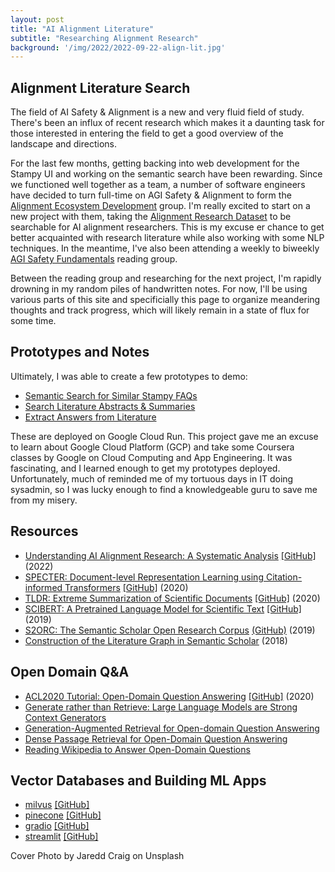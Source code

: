 ```yaml
---
layout: post
title: "AI Alignment Literature"
subtitle: "Researching Alignment Research"
background: '/img/2022/2022-09-22-align-lit.jpg'
---
```


## Alignment Literature Search

The field of AI Safety & Alignment is a new and very fluid field of study. There's been an influx of recent research which makes it a daunting task for those interested in entering the field to get a good overview of the landscape and directions.

For the last few months, getting backing into web development for the Stampy UI and working on the semantic search have been rewarding. Since we functioned well together as a team, a number of software engineers have decided to turn full-time on AGI Safety & Alignment to form the [Alignment Ecosystem Development](https://alignment.dev/) group. I'm really excited to start on a new project with them, taking the [Alignment Research Dataset](https://github.com/moirage/alignment-research-dataset) to be searchable for AI alignment researchers. This is my excuse er chance to get better acquainted with research literature while also working with some NLP techniques. In the meantime, I've also been attending a weekly to biweekly [AGI Safety Fundamentals](https://www.agisafetyfundamentals.com/ai-alignment-curriculum) reading group.

Between the reading group and researching for the next project, I'm rapidly drowning in my random piles of handwritten notes. For now, I'll be using various parts of this site and specificially this page to organize meandering thoughts and track progress, which will likely remain in a state of flux for some time.

## Prototypes and Notes

Ultimately, I was able to create a few prototypes to demo:

- [Semantic Search for Similar Stampy FAQs](http://nlp.stampy.ai)
- [Search Literature Abstracts & Summaries](https://nlp.stampy.ai/literature)
- [Extract Answers from Literature](https://nlp.stampy.ai/extract)

These are deployed on Google Cloud Run. This project gave me an excuse to learn about Google Cloud Platform (GCP) and take some Coursera classes by Google on Cloud Computing and App Engineering. It was fascinating, and I learned enough to get my prototypes deployed. Unfortunately, much of reminded me of my tortuous days in IT doing sysadmin, so I was lucky enough to find a knowledgeable guru to save me from my misery.

## Resources

- [Understanding AI Alignment Research: A Systematic Analysis](https://arxiv.org/abs/2206.02841) [[GitHub]](<https://github.com/moirage/alignment-research-dataset>) (2022)
- [SPECTER: Document-level Representation Learning using Citation-informed Transformers](https://arxiv.org/abs/2004.07180) [[GitHub]](<https://github.com/allenai/specter>) (2020)
- [TLDR: Extreme Summarization of Scientific Documents](https://arxiv.org/abs/2004.15011) [[GitHub]](<https://github.com/allenai/scitldr>) (2020)
- [SCIBERT: A Pretrained Language Model for Scientific Text](https://arxiv.org/abs/1903.10676v3) [[GitHub]](<https://github.com/allenai/scibert>) (2019)
- [S2ORC: The Semantic Scholar Open Research Corpus](https://arxiv.org/abs/1903.10676v3) [(GitHub)](https://github.com/allenai/s2orc) (2019)
- [Construction of the Literature Graph in Semantic Scholar](https://arxiv.org/abs/1805.02262) (2018)

## Open Domain Q&A

- [ACL2020 Tutorial: Open-Domain Question Answering](https://aclanthology.org/2020.acl-tutorials.8/) [[GitHub]](<https://github.com/danqi/acl2020-openqa-tutorial>) (2020)
- [Generate rather than Retrieve: Large Language Models are Strong Context Generators](https://arxiv.org/abs/2209.10063)
- [Generation-Augmented Retrieval for Open-domain Question Answering](https://arxiv.org/abs/2009.08553)
- [Dense Passage Retrieval for Open-Domain Question Answering](https://arxiv.org/abs/2004.04906)
- [Reading Wikipedia to Answer Open-Domain Questions](https://arxiv.org/abs/1704.00051)

## Vector Databases and Building ML Apps

- [milvus](https://milvus.io/) [[GitHub]](<https://github.com/milvus-io/bootcamp>)
- [pinecone](https://www.pinecone.io/learn/) [[GitHub]](<https://github.com/pinecone-io>)
- [gradio](https://www.gradio.app/getting_started/) [[GitHub]](<https://github.com/gradio-app>)
- [streamlit](https://docs.streamlit.io/library/get-started) [[GitHub]](<https://github.com/streamlit>)

<figcaption>Cover Photo by Jaredd Craig on Unsplash</figcaption>